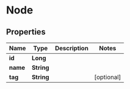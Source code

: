 
# Node

## Properties
Name | Type | Description | Notes
------------ | ------------- | ------------- | -------------
**id** | **Long** |  | 
**name** | **String** |  | 
**tag** | **String** |  |  [optional]




